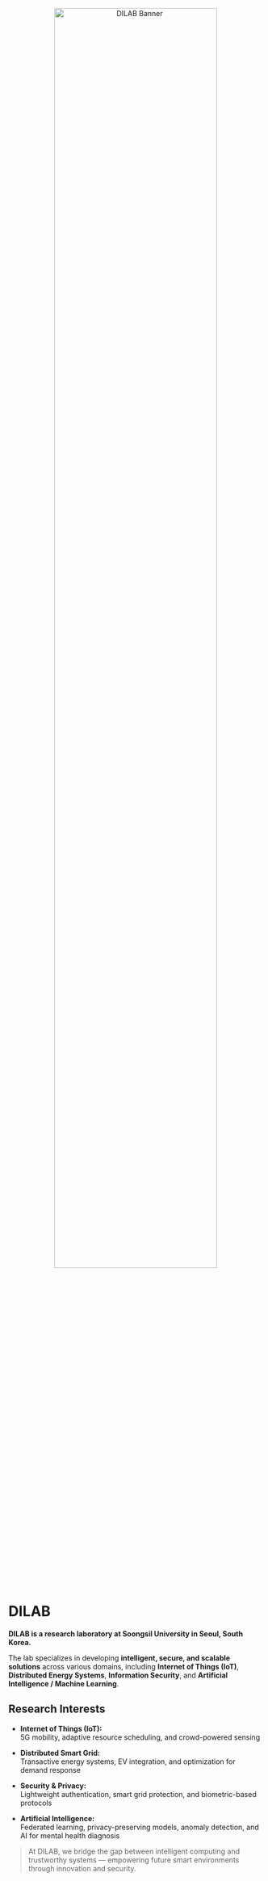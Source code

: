 <p align="center">
  <img src= "https://github.com/user-attachments/assets/017fb334-4a65-4455-911e-514293561fed" alt="DILAB Banner" width="80%">
</p>

# DILAB

**DILAB is a research laboratory at Soongsil University in Seoul, South Korea.**  

The lab specializes in developing **intelligent, secure, and scalable solutions** across various domains, including **Internet of Things (IoT)**, **Distributed Energy Systems**, **Information Security**, and **Artificial Intelligence / Machine Learning**.



## Research Interests
- **Internet of Things (IoT):**  
  5G mobility, adaptive resource scheduling, and crowd-powered sensing

- **Distributed Smart Grid:**  
  Transactive energy systems, EV integration, and optimization for demand response

- **Security & Privacy:**  
  Lightweight authentication, smart grid protection, and biometric-based protocols

- **Artificial Intelligence:**  
  Federated learning, privacy-preserving models, anomaly detection, and AI for mental health diagnosis

> At DILAB, we bridge the gap between intelligent computing and trustworthy systems — empowering future smart environments through innovation and security.
